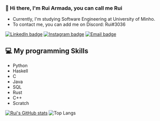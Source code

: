 ### 👋 Hi there, I'm Rui Armada, you can call me Rui
- Currently, I'm studying Software Engineering at University of Minho.
- To contact me, you can add me on Discord: Rui#3036 

[![LinkedIn badge](https://img.shields.io/badge/-RuiArmada-blue?style=for-the-badge&logo=linkedin)](https://www.linkedin.com/in/rui-armada-46917b15b/)
[![Instagram badge](https://img.shields.io/badge/-@ruiarmada98-purple?style=for-the-badge&logo=Instagram&logoColor=white)](https://www.instagram.com/rui_armada98/)
[![Email badge](https://img.shields.io/badge/-ruifparmada-c71610?style=for-the-badge&logo=Gmail&logoColor=white)](mailto:ruifparmada@gmail.com)

## 💻 My programming Skills

- Python
- Haskell
- C
- Java
- SQL
- Rust
- C++
- Scratch

[![Rui's GitHub stats](https://github-readme-stats.vercel.app/api?username=RuiArmada&count_private=true&&show_icons=true&theme=dracula)](https://github.com/anuraghazra/github-readme-stats) ![Top Langs](https://github-readme-stats.vercel.app/api/top-langs/?username=RuiArmada&layout=compact&theme=dracula)
